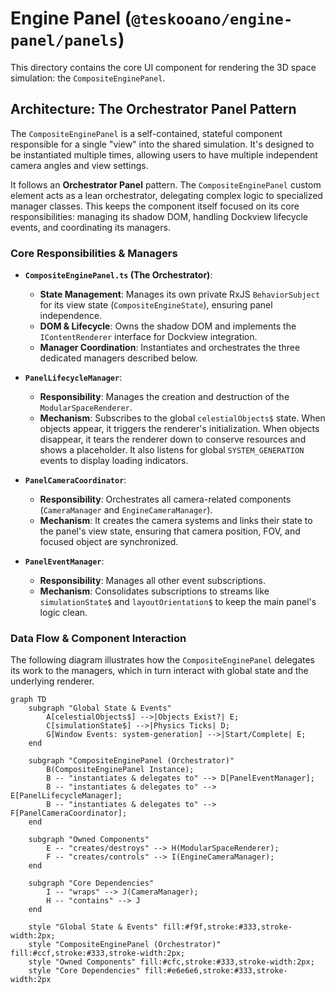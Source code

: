 # Engine Panel (`@teskooano/engine-panel/panels`)

This directory contains the core UI component for rendering the 3D space simulation: the `CompositeEnginePanel`.

## Architecture: The Orchestrator Panel Pattern

The `CompositeEnginePanel` is a self-contained, stateful component responsible for a single "view" into the shared simulation. It's designed to be instantiated multiple times, allowing users to have multiple independent camera angles and view settings.

It follows an **Orchestrator Panel** pattern. The `CompositeEnginePanel` custom element acts as a lean orchestrator, delegating complex logic to specialized manager classes. This keeps the component itself focused on its core responsibilities: managing its shadow DOM, handling Dockview lifecycle events, and coordinating its managers.

### Core Responsibilities & Managers

- **`CompositeEnginePanel.ts` (The Orchestrator)**:

  - **State Management**: Manages its own private RxJS `BehaviorSubject` for its view state (`CompositeEngineState`), ensuring panel independence.
  - **DOM & Lifecycle**: Owns the shadow DOM and implements the `IContentRenderer` interface for Dockview integration.
  - **Manager Coordination**: Instantiates and orchestrates the three dedicated managers described below.

- **`PanelLifecycleManager`**:

  - **Responsibility**: Manages the creation and destruction of the `ModularSpaceRenderer`.
  - **Mechanism**: Subscribes to the global `celestialObjects$` state. When objects appear, it triggers the renderer's initialization. When objects disappear, it tears the renderer down to conserve resources and shows a placeholder. It also listens for global `SYSTEM_GENERATION` events to display loading indicators.

- **`PanelCameraCoordinator`**:

  - **Responsibility**: Orchestrates all camera-related components (`CameraManager` and `EngineCameraManager`).
  - **Mechanism**: It creates the camera systems and links their state to the panel's view state, ensuring that camera position, FOV, and focused object are synchronized.

- **`PanelEventManager`**:
  - **Responsibility**: Manages all other event subscriptions.
  - **Mechanism**: Consolidates subscriptions to streams like `simulationState$` and `layoutOrientation$` to keep the main panel's logic clean.

### Data Flow & Component Interaction

The following diagram illustrates how the `CompositeEnginePanel` delegates its work to the managers, which in turn interact with global state and the underlying renderer.

```mermaid
graph TD
    subgraph "Global State & Events"
        A[celestialObjects$] -->|Objects Exist?| E;
        C[simulationState$] -->|Physics Ticks| D;
        G[Window Events: system-generation] -->|Start/Complete| E;
    end

    subgraph "CompositeEnginePanel (Orchestrator)"
        B(CompositeEnginePanel Instance);
        B -- "instantiates & delegates to" --> D[PanelEventManager];
        B -- "instantiates & delegates to" --> E[PanelLifecycleManager];
        B -- "instantiates & delegates to" --> F[PanelCameraCoordinator];
    end

    subgraph "Owned Components"
        E -- "creates/destroys" --> H(ModularSpaceRenderer);
        F -- "creates/controls" --> I(EngineCameraManager);
    end

    subgraph "Core Dependencies"
        I -- "wraps" --> J(CameraManager);
        H -- "contains" --> J
    end

    style "Global State & Events" fill:#f9f,stroke:#333,stroke-width:2px;
    style "CompositeEnginePanel (Orchestrator)" fill:#ccf,stroke:#333,stroke-width:2px;
    style "Owned Components" fill:#cfc,stroke:#333,stroke-width:2px;
    style "Core Dependencies" fill:#e6e6e6,stroke:#333,stroke-width:2px
```

